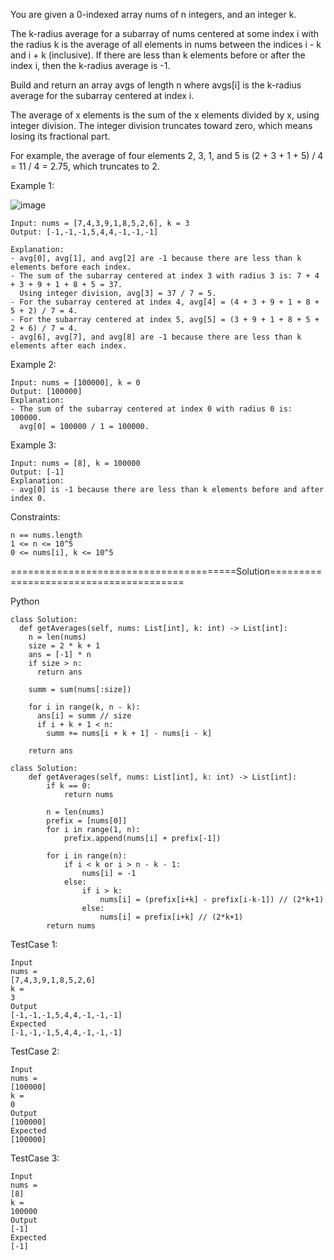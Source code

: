 You are given a 0-indexed array nums of n integers, and an integer k.

The k-radius average for a subarray of nums centered at some index i with the radius k is the average of all elements in nums between the indices i - k and i + k (inclusive). 
If there are less than k elements before or after the index i, then the k-radius average is -1.

Build and return an array avgs of length n where avgs[i] is the k-radius average for the subarray centered at index i.

The average of x elements is the sum of the x elements divided by x, using integer division. 
The integer division truncates toward zero, which means losing its fractional part.

For example, the average of four elements 2, 3, 1, and 5 is (2 + 3 + 1 + 5) / 4 = 11 / 4 = 2.75, which truncates to 2.
 

Example 1:

![image](https://github.com/Pughal/leetcode_solutions/assets/22728867/da9fe4f1-62c8-475e-97ad-187f22ce83c7)

```
Input: nums = [7,4,3,9,1,8,5,2,6], k = 3
Output: [-1,-1,-1,5,4,4,-1,-1,-1]

Explanation:
- avg[0], avg[1], and avg[2] are -1 because there are less than k elements before each index.
- The sum of the subarray centered at index 3 with radius 3 is: 7 + 4 + 3 + 9 + 1 + 8 + 5 = 37.
  Using integer division, avg[3] = 37 / 7 = 5.
- For the subarray centered at index 4, avg[4] = (4 + 3 + 9 + 1 + 8 + 5 + 2) / 7 = 4.
- For the subarray centered at index 5, avg[5] = (3 + 9 + 1 + 8 + 5 + 2 + 6) / 7 = 4.
- avg[6], avg[7], and avg[8] are -1 because there are less than k elements after each index.
```

Example 2:
```
Input: nums = [100000], k = 0
Output: [100000]
Explanation:
- The sum of the subarray centered at index 0 with radius 0 is: 100000.
  avg[0] = 100000 / 1 = 100000.
```

Example 3:
```
Input: nums = [8], k = 100000
Output: [-1]
Explanation: 
- avg[0] is -1 because there are less than k elements before and after index 0.
``` 

Constraints:
```
n == nums.length
1 <= n <= 10^5
0 <= nums[i], k <= 10^5
```

=======================================Solution=======================================

Python

```
class Solution:
  def getAverages(self, nums: List[int], k: int) -> List[int]:
    n = len(nums)
    size = 2 * k + 1
    ans = [-1] * n
    if size > n:
      return ans

    summ = sum(nums[:size])

    for i in range(k, n - k):
      ans[i] = summ // size
      if i + k + 1 < n:
        summ += nums[i + k + 1] - nums[i - k]

    return ans
```

```
class Solution:
    def getAverages(self, nums: List[int], k: int) -> List[int]:
        if k == 0:
            return nums
        
        n = len(nums)
        prefix = [nums[0]]
        for i in range(1, n):
            prefix.append(nums[i] + prefix[-1])
        
        for i in range(n):
            if i < k or i > n - k - 1:
                nums[i] = -1
            else:
                if i > k:
                    nums[i] = (prefix[i+k] - prefix[i-k-1]) // (2*k+1)
                else:
                    nums[i] = prefix[i+k] // (2*k+1)
        return nums
```


TestCase 1:
```
Input
nums =
[7,4,3,9,1,8,5,2,6]
k =
3
Output
[-1,-1,-1,5,4,4,-1,-1,-1]
Expected
[-1,-1,-1,5,4,4,-1,-1,-1]
```

TestCase 2:
```
Input
nums =
[100000]
k =
0
Output
[100000]
Expected
[100000]
```

TestCase 3:
```
Input
nums =
[8]
k =
100000
Output
[-1]
Expected
[-1]
```

